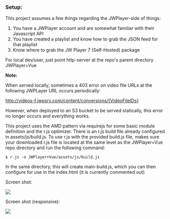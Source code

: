 
### Setup:


This project assumes a few things regarding the JWPlayer-side of things:

1. You have a JWPlayer account and are somewhat familiar with their Javascript API 
2. You have created a playlist and know how to grab the JSON feed for that playlist
3. Know where to grab the JW Player 7 (Self-Hosted) package



For local dev/user, just point http-server at the repo's parent directory JWPlayer+Vue

**Note:**

When served locally, sometimes a 403 error on video file URLs at the following JWPLayer URL occurs periodically:

http://videos-f.jwpsrv.com/content/conversions/{VideoFileIDs}

However, when deployed to an S3 bucket to be served statically, this error no longer occurs and everything works.




This project uses the AMD pattern via requirejs for some basic module definition and the r.js optimizer. There is an r.js build file already configured in assets/js/build.js. To use r.js with the provided build.js file, makes sure your downloaded r.js file is located at the same level as the JWPlayer+Vue repo directory and run the following command: 

```$ r.js -o JWPlayer+Vue/assets/js/build.js```



In the same directory, this will create main-build.js, which you can then configure for use in the index.html (it is currently commented out)



Screen shot:

![](https://raw.githubusercontent.com/mdublin/Vuejs-JWPlayer-spa/master/screenshot1.png)

Screen shot (responsive):

![](https://raw.githubusercontent.com/mdublin/Vuejs-JWPlayer-spa/master/screenshot2.png)


